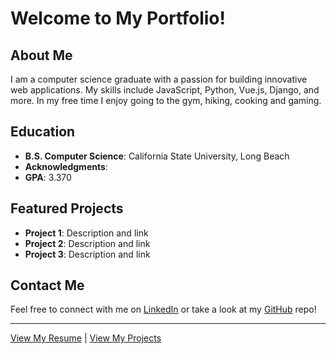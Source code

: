 # Welcome to My Portfolio!

## About Me
I am a computer science graduate with a passion for building innovative web applications. My skills include JavaScript, Python, Vue.js, Django, and more. In my free time I enjoy going to the gym, hiking, cooking and gaming.

## Education
- **B.S. Computer Science**: California State University, Long Beach
- **Acknowledgments**: 
- **GPA**: 3.370

## Featured Projects
- **Project 1**: Description and link
- **Project 2**: Description and link
- **Project 3**: Description and link

## Contact Me
Feel free to connect with me on [LinkedIn](https://www.linkedin.com/in/chaz-arvizu-11816b2a2) or take a look at my [GitHub](https://github.com/ChazArvizu) repo!

---

[View My Resume](/resume/) | [View My Projects](/projects/)
